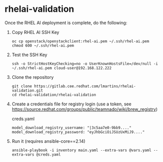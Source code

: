 # rhelai-validation

Once the RHEL AI deployment is complete, do the following:

1. Copy RHEL AI SSH Key
    ```
    oc cp openstack/openstackclient:rhel-ai.pem ~/.ssh/rhel-ai.pem
    chmod 600 ~/.ssh/rhel-ai.pem
    ```

2. Test the SSH Key
    ```
    ssh -o StrictHostKeyChecking=no -o UserKnownHostsFile=/dev/null -i ~/.ssh/rhel-ai.pem cloud-user@192.168.122.222
    ```

3. Clone the repository
    ```
    git clone https://gitlab.cee.redhat.com/lmartins/rhelai-validation.git
    cd rhelai-validation/rhelai-validation
    ```

4. Create a credentials file for registry login (use a token, see https://source.redhat.com/groups/public/teamnado/wiki/brew_registry)

    creds.yaml
    ```
    model_download_registry_username: "|3c5aa7e0-9bb9...."
    model_download_registry_password: "eyJhbGciOiJSUzUxMiJ9...."
    ```

5. Run it (requires ansible-core==2.14)
    ```
    ansible-playbook -i inventory main.yaml --extra-vars @vars.yaml --extra-vars @creds.yaml
    ```

